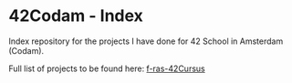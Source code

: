 # 42Codam - Index

Index repository for the projects I have done for 42 School in Amsterdam (Codam).

Full list of projects to be found here: [f-ras-42Cursus](https://github.com/f-ras-42Cursus "My Personal Organization")

